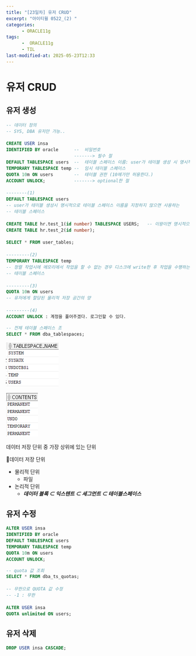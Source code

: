 ```yaml
---
title: "[23일차] 유저 CRUD"
excerpt: "아이티윌 0522_(2) "
categories:
      - ORACLE11g
tags:
      -  ORACLE11g
      - TIL
last-modified-at: 2025-05-23T12:33
---
```


# 유저 CRUD

## 유저 생성

```sql
-- 데이터 정의
-- SYS, DBA 유저만 가능..

CREATE USER insa
IDENTIFIED BY oracle      --  비밀번호
                          -------> 필수 절  
DEFAULT TABLESPACE users  --  테이블 스페이스 이름: user가 테이블 생성 시 명시적으로 
TEMPORARY TABLESPACE temp --  임시 테이블 스페이스 
QUOTA 10m ON users        --  테이블 권한 (10메가만 허용한다.)
ACCOUNT UNLOCK;           -------> optional한 절

--------(1)
DEFAULT TABLESPACE users  
-- user가 테이블 생성시 명시적으로 테이블 스페이스 이름을 지정하지 않으면 사용하는
-- 테이블 스페이스

CREATE TABLE hr.test_1(id number) TABLESPACE USERS;   -- 이왕이면 명시적으로 자세히 기술
CREATE TABLE hr.test_2(id number);

SELECT * FROM user_tables;

---------(2)
TEMPORARY TABLESPACE temp
-- 정렬 작업시에 메모리에서 작업을 할 수 없는 경우 디스크에 write한 후 작업을 수행하는
-- 테이블 스페이스

---------(3)
QUOTA 10m ON users
-- 유저에게 할당된 물리적 저장 공간의 양

---------(4)
ACCOUNT UNLOCK : 계정을 풀어주겠다. 로그인할 수 있다.
```

```sql
-- 전체 테이블 스페이스 조
SELECT * FROM dba_tablespaces;
```

![image.png](/assets/20250522/14.png)

![image.png](/assets/20250522/15.png)

데이터 저장 단위 중 가장 상위에 있는 단위

📍데이터 저장 단위  

- 물리적 단위
    - 파일
- 논리적 단위
    - ***데이터 블록 ⊂ 익스텐트 ⊂ 세그먼트 ⊂ 테이블스페이스***

## 유저 수정

```sql
ALTER USER insa
IDENTIFIED BY oracle
DEFAULT TABLESPACE users
TEMPORARY TABLESPACE temp
QUOTA 10m ON users
ACCOUNT UNLOCK;
```

```sql
-- quota 값 조회
SELECT * FROM dba_ts_quotas;

-- 무한으로 QUOTA 값 수정
-- -1 : 무한

ALTER USER insa
QUOTA unlimited ON users;
```

## 유저 삭제

```sql
DROP USER insa CASCADE;
```